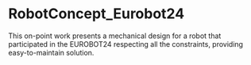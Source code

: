# RobotConcept_Eurobot24
This on-point work presents a mechanical design for a robot that participated in the EUROBOT24 respecting all the constraints, providing easy-to-maintain solution.
